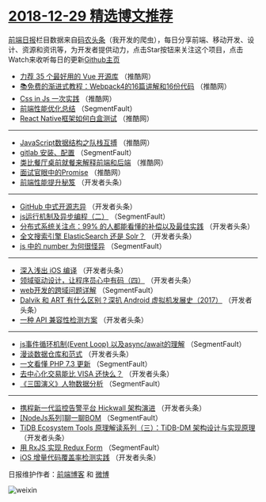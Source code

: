 # [2018-12-29 精选博文推荐](http://hao.caibaojian.com/date/2018/12/29)

[前端日报](http://caibaojian.com/c/news)栏目数据来自[码农头条](http://hao.caibaojian.com/)（我开发的爬虫），每日分享前端、移动开发、设计、资源和资讯等，为开发者提供动力，点击Star按钮来关注这个项目，点击Watch来收听每日的更新[Github主页](https://github.com/kujian/frontendDaily)
* [力荐 35 个最好用的 Vue 开源库](http://hao.caibaojian.com/96106.html) （推酷网）
* [📚免费的渐进式教程：Webpack4的16篇讲解和16份代码](http://hao.caibaojian.com/96100.html) （推酷网）
* [Css in Js 一次实践](http://hao.caibaojian.com/96099.html) （推酷网）
* [前端性能优化总结](http://hao.caibaojian.com/96042.html) （SegmentFault）
* [React Native框架如何白盒测试](http://hao.caibaojian.com/96108.html) （推酷网）

***
* [JavaScript数据结构之队栈互搏](http://hao.caibaojian.com/96098.html) （推酷网）
* [gitlab 安装、配置](http://hao.caibaojian.com/96052.html) （SegmentFault）
* [类比餐厅桌前就餐来解释前端和后端](http://hao.caibaojian.com/96105.html) （推酷网）
* [面试官眼中的Promise](http://hao.caibaojian.com/96094.html) （推酷网）
* [前端性能提升秘笈](http://hao.caibaojian.com/96067.html) （开发者头条）

***
* [GitHub 中式开源志异](http://hao.caibaojian.com/96070.html) （开发者头条）
* [js运行机制及异步编程（二）](http://hao.caibaojian.com/96049.html) （SegmentFault）
* [分布式系统关注点：99% 的人都能看懂的补偿以及最佳实践](http://hao.caibaojian.com/96062.html) （开发者头条）
* [全文搜索引擎 ElasticSearch 还是 Solr？](http://hao.caibaojian.com/96064.html) （开发者头条）
* [js 中的 number 为何很怪异](http://hao.caibaojian.com/96043.html) （SegmentFault）

***
* [深入浅出 iOS 编译](http://hao.caibaojian.com/96075.html) （开发者头条）
* [领域驱动设计，让程序员心中有码（四）](http://hao.caibaojian.com/96065.html) （开发者头条）
* [web开发的跨域问题详解](http://hao.caibaojian.com/96044.html) （SegmentFault）
* [Dalvik 和 ART 有什么区别？深扒 Android 虚拟机发展史（2017）](http://hao.caibaojian.com/96076.html) （开发者头条）
* [一种 API 兼容性检测方案](http://hao.caibaojian.com/96066.html) （开发者头条）

***
* [js事件循环机制(Event Loop) 以及async/await的理解](http://hao.caibaojian.com/96045.html) （SegmentFault）
* [漫谈数据仓库和范式](http://hao.caibaojian.com/96068.html) （开发者头条）
* [一文看懂 PHP 7.3 更新](http://hao.caibaojian.com/96047.html) （SegmentFault）
* [去中心化交易能比 VISA 还快么？](http://hao.caibaojian.com/96079.html) （开发者头条）
* [《三国演义》人物数据分析](http://hao.caibaojian.com/96058.html) （SegmentFault）

***
* [携程新一代监控告警平台 Hickwall 架构演进](http://hao.caibaojian.com/96069.html) （开发者头条）
* [[NodeJs系列]聊一聊BOM](http://hao.caibaojian.com/96048.html) （SegmentFault）
* [TiDB Ecosystem Tools 原理解读系列（三）：TiDB-DM 架构设计与实现原理](http://hao.caibaojian.com/96080.html) （开发者头条）
* [用 RxJS 实现 Redux Form](http://hao.caibaojian.com/96059.html) （SegmentFault）
* [iOS 增量代码覆盖率检测实践](http://hao.caibaojian.com/96081.html) （开发者头条）

日报维护作者：[前端博客](http://caibaojian.com/) 和 [微博](http://caibaojian.com/go/weibo)

![weixin](https://user-images.githubusercontent.com/3055447/38468989-651132ac-3b80-11e8-8e6b-15122322a9d7.png)
